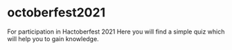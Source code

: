 # octoberfest2021
For participation in Hactoberfest 2021
Here you will find a simple quiz which will help you to gain knowledge.
